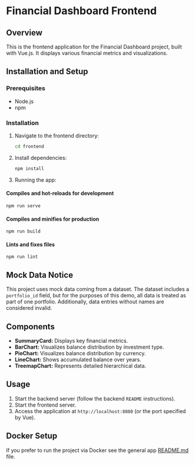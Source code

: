 # Financial Dashboard Frontend

## Overview

This is the frontend application for the Financial Dashboard project, built with Vue.js. It displays various financial metrics and visualizations.

## Installation and Setup

### Prerequisites

- Node.js
- npm

### Installation

1. Navigate to the frontend directory:

   ```sh
   cd frontend
   ```

2. Install dependencies:

   ```sh
   npm install
   ```

3. Running the app:

#### Compiles and hot-reloads for development

```
npm run serve
```

#### Compiles and minifies for production

```
npm run build
```

#### Lints and fixes files

```
npm run lint
```

## Mock Data Notice

This project uses mock data coming from a dataset. The dataset includes a `portfolio_id` field, but for the purposes of this demo, all data is treated as part of one portfolio. Additionally, data entries without names are considered invalid.

## Components

- **SummaryCard:** Displays key financial metrics.
- **BarChart:** Visualizes balance distribution by investment type.
- **PieChart:** Visualizes balance distribution by currency.
- **LineChart:** Shows accumulated balance over years.
- **TreemapChart:** Represents detailed hierarchical data.

## Usage

1. Start the backend server (follow the backend `README` instructions).
2. Start the frontend server.
3. Access the application at `http://localhost:8080` (or the port specified by Vue).

## Docker Setup

If you prefer to run the project via Docker see the general app [README.md](https://github.com/AndyGaSa/financial-reporting-app) file.
